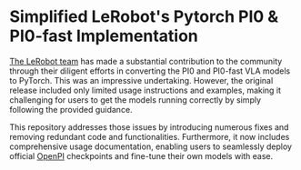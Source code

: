 # Simplified LeRobot's Pytorch PI0 & PI0-fast Implementation

[The LeRobot team](https://github.com/huggingface/lerobot/tree/main) has made a substantial contribution to the community through their diligent efforts in converting the PI0 and PI0-fast VLA models to PyTorch. This was an impressive undertaking. However, the original release included only limited usage instructions and examples, making it challenging for users to get the models running correctly by simply following the provided guidance.

This repository addresses those issues by introducing numerous fixes and removing redundant code and functionalities. Furthermore, it now includes comprehensive usage documentation, enabling users to seamlessly deploy official [OpenPI](https://github.com/Physical-Intelligence/openpi/tree/main?tab=readme-ov-file) checkpoints and fine-tune their own models with ease.